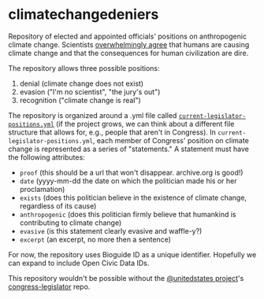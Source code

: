 climatechangedeniers
====================

Repository of elected and appointed officials' positions on anthropogenic climate change. Scientists [overwhelmingly agree](http://en.wikipedia.org/wiki/Scientific_opinion_on_climate_change) that humans are causing climate change and that the consequences for human civilization are dire.

The repository allows three possible positions:

1. denial (climate change does not exist)
2. evasion ("I'm no scientist", "the jury's out")
3. recognition ("climate change is real")

The repository is organized around a .yml file called [`current-legislator-positions.yml`](https://github.com/elbosque/climatechangedeniers/blob/master/current-legislator-positions.yml) (if the project grows, we can think about a different file structure that allows for, e.g., people that aren't in Congress). In `current-legislator-positions.yml`, each member of Congress' position on climate change is represented as a series of "statements." A statement must have the following attributes:

* `proof` (this should be a url that won't disappear. archive.org is good!)
* `date` (yyyy-mm-dd the date on which the politician made his or her proclamation)
* `exists` (does this politician believe in the existence of climate change, regardless of its cause)
* `anthropogenic` (does this politician firmly believe that humankind is contributing to climate change)
* `evasive` (is this statement clearly evasive and waffle-y?)
* `excerpt` (an excerpt, no more then a sentence)

For now, the repository uses Bioguide ID as a unique identifier. Hopefully we can expand to include Open Civic Data IDs.

This repository wouldn't be possible without the [@unitedstates project](http://www.theunitedstates.io)'s [congress-legislator](https://github.com/unitedstates/congress-legislators) repo.
